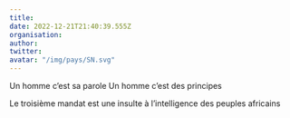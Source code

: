 ```yaml
---
title: 
date: 2022-12-21T21:40:39.555Z
organisation: 
author: 
twitter: 
avatar: "/img/pays/SN.svg"
---
```


Un homme c’est sa parole
Un homme c’est des principes

Le troisième mandat est une insulte à l’intelligence des peuples africains 